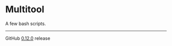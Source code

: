 # Multitool
A few bash scripts.

---

GitHub [0.12.0](https://github.com/StanleyProjects/Multitool/releases/tag/0.12.0) release
